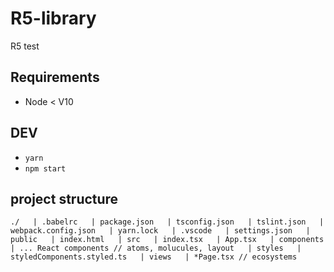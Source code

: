 # R5-library
 R5 test 
 
## Requirements
- Node < V10

## DEV
- `yarn`
- `npm start`

## project structure
`./  
 | .babelrc  
 | package.json  
 | tsconfig.json  
 | tslint.json  
 | webpack.config.json  
 | yarn.lock  
 | .vscode  
  | settings.json  
 | public  
  | index.html  
 | src  
  | index.tsx  
  | App.tsx  
  | components  
  | ... React components // atoms, molucules, layout  
   | styles  
    | styledComponents.styled.ts  
  | views  
   | *Page.tsx // ecosystems`
